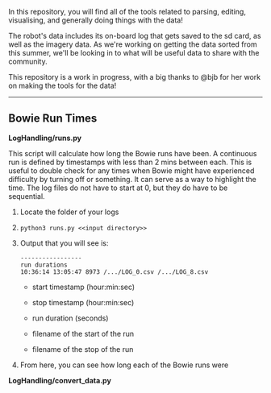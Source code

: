 In this repository, you will find all of the tools related to parsing, editing, visualising, and generally doing things with the data!

The robot's data includes its on-board log that gets saved to the sd card, as well as the imagery data. As we're working on getting the data sorted from this summer, we'll be looking in to what will be useful data to share with the community.

This repository is a work in progress, with a big thanks to @bjb for her work on making the tools for the data!

----

## Bowie Run Times

**LogHandling/runs.py**

This script will calculate how long the Bowie runs have been. A continuous run is defined by timestamps with less than 2 mins between each. This is useful to double check for any times when Bowie might have experienced difficulty by turning off or something. It can serve as a way to highlight the time. The log files do not have to start at 0, but they do have to be sequential. 

1. Locate the folder of your logs

2. ```python3 runs.py <<input directory>>```

3. Output that you will see is:

	```
	-----------------
	run durations
	10:36:14 13:05:47 8973 /.../LOG_0.csv /.../LOG_8.csv
	```

	* start timestamp (hour:min:sec)

	* stop timestamp (hour:min:sec)

	* run duration (seconds)

	* filename of the start of the run

	* filename of the stop of the run

4. From here, you can see how long each of the Bowie runs were


**LogHandling/convert_data.py**






